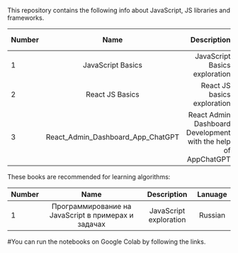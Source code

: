 This repository contains the following  info about JavaScript, JS libraries and frameworks.

| Number        | Name                             | Description                                                   |  Online Notebook | 
| ------------- |:--------------------------------:|--------------------------------------------------------------:|-----------------:|
|  1            |JavaScript Basics                   |  JavaScript Basics  exploration                                  | [My Notebook](https://colab.research.google.com/drive/1KujhBtupg92uebcO2dD1V36WHuPwPboU#scrollTo=4B2YFHamNpW3)
|  2            |React JS Basics                   |  React JS basics exploration                                  | [My Notebook](https://colab.research.google.com/github/BISH0808/JavaScript_basics/blob/main/React_JS.ipynb)
|  3            |React_Admin_Dashboard_App_ChatGPT | React Admin Dashboard Development with the help of AppChatGPT | [My Notebook](https://colab.research.google.com/github/BISH0808/JavaScript_basics/blob/main/React_Admin_Dashboard_App_ChatGPT.ipynb) | 


 
 These books are recommended for learning algorithms:
 
| Number        | Name                                                                 | Description                               |  Lanuage         |  
| ------------- |:--------------------------------------------------------------------:|:-----------------------------------------:|:----------------:|
|  1            |    Программирование на JavaScript в примерах и задачах      |  JavaScript exploration                    | Russian | 
 

#You can run the notebooks on Google Colab by following the links.


